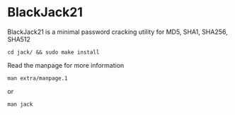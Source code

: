 # BlackJack21
BlackJack21 is a minimal password cracking utility for MD5, SHA1, SHA256, SHA512


```
cd jack/ && sudo make install
```

Read the manpage for more information

```
man extra/manpage.1
```
or
```
man jack
```
